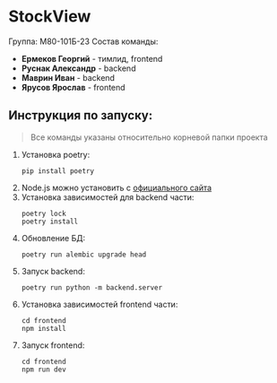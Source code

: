 # StockView
Группа: М80-101Б-23
Состав команды:
- **Ермеков Георгий** - тимлид, frontend
- **Руснак Александр** - backend
- **Маврин Иван** - backend
- **Ярусов Ярослав** - frontend

## Инструкция по запуску:
> Все команды указаны относительно корневой папки проекта
1. Установка poetry:
   ```
   pip install poetry
   ```
2. Node.js можно установить с [официального сайта]("https://nodejs.org/en/download/prebuilt-installer")
3. Установка зависимостей для backend части:
   ```
   poetry lock
   poetry install
   ```
4. Обновление БД:
   ```
   poetry run alembic upgrade head
   ```
5. Запуск backend:
   ```
   poetry run python -m backend.server
   ```
6. Установка зависимостей frontend части:
   ```
   cd frontend
   npm install
   ```
7. Запуск frontend:
   ```
   cd frontend
   npm run dev
   ```
